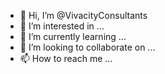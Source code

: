 - 👋 Hi, I’m @VivacityConsultants
- 👀 I’m interested in ...
- 🌱 I’m currently learning ...
- 💞️ I’m looking to collaborate on ...
- 📫 How to reach me ...

<!---
About Us
Welcome to our company, a trusted provider of cutting-edge IT software solutions, full-stack development, electronics PCB design and layout, and IoT solutions. Our expert team delivers customized services to businesses of all sizes, empowering them to leverage technology for success. Take the first step towards transformation and contact us today.

Startup
We offer full-stack software and hardware development solutions, creating innovative applications and providing expertise in electronics PCB design and layout. Let us bring your ideas to life.

Cyber Security:
Protect your business from cyber threats with our comprehensive cyber security solutions. Our team of experts implements robust measures to safeguard your sensitive data, networks, and systems. From vulnerability assessments to penetration testing and security audits, we ensure that your digital assets are secure against evolving cyber threats. Trust us to provide proactive and tailored solutions that keep your business safe from unauthorized access, data breaches, and other cyber risks.
Data Analytics:
Unlock valuable insights hidden in your data with our data analytics services. Our skilled analysts leverage cutting-edge tools and techniques to collect, analyze, and interpret data, helping you make informed business decisions. Whether you need data visualization, predictive analytics, or machine learning models, we deliver actionable insights that drive growth and efficiency. Partner with us to harness the power of your data and gain a competitive edge in your industry.
Web Development:
Enhance your online presence with our professional web development services. Our team of skilled developers creates visually appealing and user-friendly websites tailored to your brand identity. Using the latest technologies and industry best practices, we develop responsive and scalable websites that engage your target audience. From simple brochure sites to complex e-commerce platforms, we deliver customized web solutions that help your business thrive in the digital landscape.
App Development:
Reach your customers on their mobile devices with our top-notch app development services. Our experienced team of developers creates intuitive and feature-rich mobile applications for iOS and Android platforms. Whether you need a consumer-facing app or a business-oriented solution, we ensure a seamless user experience and optimal performance. With our expertise in app development, we help you connect with your audience, increase engagement, and drive business growth.
IoT Solutions:
Embrace the possibilities of the Internet of Things (IoT) with our innovative solutions. We help you connect, monitor, and control your devices and systems through intelligent IoT applications and platforms. Our team specializes in sensor integration, data analytics, cloud connectivity, and smart automation, enabling you to optimize processes, improve efficiency, and create new business opportunities. Partner with us to leverage the power of IoT and transform your business operations.
Custom Electronics:
Bring your electronic product ideas to life with our custom electronics services. From concept to manufacturing, our experienced engineers and designers collaborate with you to develop reliable and innovative electronic solutions. Whether you need PCB design and layout, prototyping, or full-scale production, we deliver high-quality custom electronics that meet your specifications. With our expertise, we help you realize your vision and bring unique products to market.

Contact us today to discuss your specific requirements in cyber security, data analytics, web development, app development, IoT solutions, or custom electronics. Our team is dedicated to providing tailored solutions that drive your success and deliver measurable results.
--->

